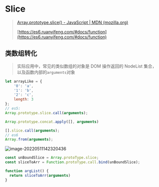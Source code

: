 # Slice

> [Array.prototype.slice() - JavaScript | MDN (mozilla.org)](https://developer.mozilla.org/zh-CN/docs/Web/JavaScript/Reference/Global_Objects/Array/slice)
>
> [https://es6.ruanyifeng.com/#docs/function](https://es6.ruanyifeng.com/#docs/function)

## 类数组转化

> 实际应用中，常见的类似数组的对象是 DOM 操作返回的 NodeList 集合，以及函数内部的`arguments`对象

```js
let arrayLike = {
    '0': 'a',
    '1': 'b',
    '2': 'c',
    length: 3
};
// es5:
Array.prototype.slice.call(arguments);

Array.prototype.concat.apply([], arguments)

[].slice.call(arguments);
// es6
Array.from(arguments);

```

![image-20220511142320436](https://gitee.com/qdzhou/img-upload/raw/master/images/202205111423698.png)

```js
const unBoundSlice = Array.protoType.slice;
const sliceToArr = Function.protoType.call.bind(unBoundSlice);

function argList() {
  return sliceToArr(arguments)
}
```

